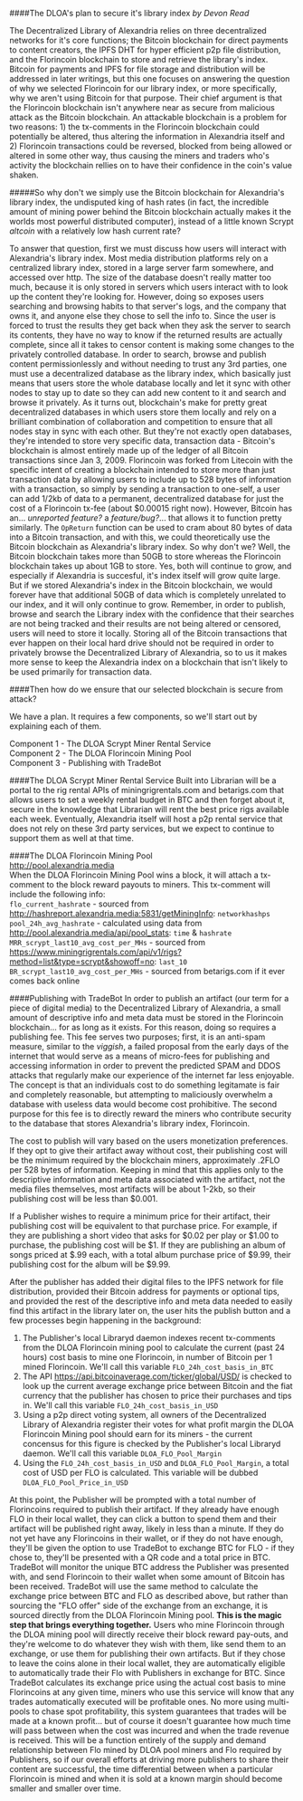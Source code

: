 ####The DLOA's plan to secure it's library index
*by Devon Read*  

The Decentralized Library of Alexandria relies on three decentralized networks for it's core functions; the Bitcoin blockchain for direct payments to content creators, the IPFS DHT for hyper efficient p2p file distribution, and the Florincoin blockchain to store and retrieve the library's index. Bitcoin for payments and IPFS for file storage and distribution will be addressed in later writings, but this one focuses on answering the question of why we selected Florincoin for our library index, or more specifically, why we aren't using Bitcoin for that purpose. Their chief argument is that the Florincoin blockchain isn't anywhere near as secure from malicious attack as the Bitcoin blockchain. An attackable blockchain is a problem for two reasons: 1) the tx-comments in the Florincoin blockchain could potentially be altered, thus altering the information in Alexandria itself and 2) Florincoin transactions could be reversed, blocked from being allowed or altered in some other way, thus causing the miners and traders who's activity the blockchain rellies on to have their confidence in the coin's value shaken. 

#####So why don't we simply use the Bitcoin blockchain for Alexandria's library index, the undisputed king of hash rates (in fact, the incredible amount of mining power behind the Bitcoin blockchain actually makes it the worlds most powerful distributed computer), instead of a little known Scrypt *altcoin* with a relatively low hash current rate?   

To answer that question, first we must discuss how users will interact with Alexandria's library index. Most media distribution platforms rely on a centralized library index, stored in a large server farm somewhere, and accessed over http. The size of the database doesn't really matter too much, because it is only stored in servers which users interact with to look up the content they're looking for. However, doing so exposes users searching and browsing habits to that server's logs, and the company that owns it, and anyone else they chose to sell the info to. Since the user is forced to trust the results they get back when they ask the server to search its contents, they have no way to know if the returned results are actually complete, since all it takes to censor content is making some changes to the privately controlled database. In order to search, browse and publish content permissionlessly and without needing to trust any 3rd parties, one must use a decentralized database as the library index, which basically just means that users store the whole database locally and let it sync with other nodes to stay up to date so they can add new content to it and search and browse it privately. As it turns out, blockchain's make for pretty great decentralized databases in which users store them locally and rely on a brilliant combination of collaboration and competition to ensure that all nodes stay in sync with each other. But they're not exactly open databases, they're intended to store very specific data, transaction data - Bitcoin's blockchain is almost entirely made up of the ledger of all Bitcoin transactions since Jan 3, 2009. Florincoin was forked from Litecoin with the specific intent of creating a blockchain intended to store more than just transaction data by allowing users to include up to 528 bytes of information with a transaction, so simply by sending a transaction to one-self, a user can add 1/2kb of data to a permanent, decentralized database for just the cost of a Florincoin tx-fee (about $0.00015 right now).  However, Bitcoin has an... *unreported feature?* a *feature/bug?*... that allows it to function pretty similarly. The `OpReturn` function can be used to cram about 80 bytes of data into a Bitcoin transaction, and with this, we could theoretically use the Bitcoin blockchain as Alexandria's library index. So why don't we? Well, the Bitcoin blockchain takes more than 50GB to store whereas the Florincoin blockchain takes up about 1GB to store. Yes, both will continue to grow, and especially if Alexandria is succesful, it's index itself will grow quite large. But if we stored Alexandria's index in the Bitcoin blockchain, we would forever have that additional 50GB of data which is completely unrelated to our index, and it will only continue to grow. Remember, in order to publish, browse and search the Library index with the confidence that their searches are not being tracked and their results are not being altered or censored, users will need to store it locally. Storing all of the Bitcoin transactions that ever happen on their local hard drive should not be required in order to privately browse the Decentralized Library of Alexandria, so to us it makes more sense to keep the Alexandria index on a blockchain that isn't likely to be used primarily for transaction data.   

####Then how do we ensure that our selected blockchain is secure from attack?   

We have a plan. It requires a few components, so we'll start out by explaining each of them.  

Component 1 - The DLOA Scrypt Miner Rental Service  
Component 2 - The DLOA Florincoin Mining Pool   
Component 3 - Publishing with TradeBot  

####The DLOA Scrypt Miner Rental Service
Built into Librarian will be a portal to the rig rental APIs of miningrigrentals.com and betarigs.com that allows users to set a weekly rental budget in BTC and then forget about it, secure in the knowledge that Librarian will rent the best price rigs available each week. Eventually, Alexandria itself will host a p2p rental service that does not rely on these 3rd party services, but we expect to continue to support them as well at that time.  

####The DLOA Florincoin Mining Pool   
http://pool.alexandria.media  
When the DLOA Florincoin Mining Pool wins a block, it will attach a tx-comment to the block reward payouts to miners. This tx-comment will include the following info:   
`flo_current_hashrate` - sourced from http://hashreport.alexandria.media:5831/getMiningInfo: `networkhashps`  
`pool_24h_avg_hashrate` - calculated using data from http://pool.alexandria.media/api/pool_stats: `time` & `hashrate`
`MRR_scrypt_last10_avg_cost_per_MHs` - sourced from https://www.miningrigrentals.com/api/v1/rigs?method=list&type=scrypt&showoff=no: `last_10`  
`BR_scrypt_last10_avg_cost_per_MHs` - sourced from betarigs.com if it ever comes back online   

####Publishing with TradeBot
In order to publish an artifact (our term for a piece of digital media) to the Decentralized Library of Alexandria, a small amount of descriptive info and meta data must be stored in the Florincoin blockchain... for as long as it exists. For this reason, doing so requires a publishing fee. This fee serves two purposes; first, it is an anti-spam measure, similar to the *viggish*, a failed proposal from the early days of the internet that would serve as a means of micro-fees for publishing and accessing information in order to prevent the predicted SPAM and DDOS attacks that regularly make our experience of the internet far less enjoyable. The concept is that an individuals cost to do something legitamate is fair and completely reasonable, but attempting to maliciously overwhelm a database with useless data would become cost prohibitive. The second purpose for this fee is to directly reward the miners who contribute security to the database that stores Alexandria's library index, Florincoin.  

The cost to publish will vary based on the users monetization preferences. If they opt to give their artifact away without cost, their publishing cost will be the minimum required by the blockchain miners, approximately .2FLO per 528 bytes of information. Keeping in mind that this applies only to the descriptive information and meta data associated with the artifact, not the media files themselves, most artifacts will be about 1-2kb, so their publishing cost will be less than $0.001.  

If a Publisher wishes to require a minimum price for their artifact, their publishing cost will be equivalent to that purchase price. For example, if they are publishing a short video that asks for $0.02 per play or $1.00 to purchase, the publishing cost will be $1. If they are publishing an album of songs priced at $.99 each, with a total album purchase price of $9.99, their publishing cost for the album will be $9.99.  

After the publisher has added their digital files to the IPFS network for file distribution, provided their Bitcoin address for payments or optional tips, and provided the rest of the descriptive info and meta data needed to easily find this artifact in the library later on, the user hits the publish button and a few processes begin happening in the background:  
1) The Publisher's local Libraryd daemon indexes recent tx-comments from the DLOA Florincoin mining pool to calculate the current (past 24 hours) cost basis to mine one Florincoin, in number of Bitcoin per 1 mined Florincoin. We'll call this variable `FLO_24h_cost_basis_in_BTC`  
2) The API https://api.bitcoinaverage.com/ticker/global/USD/ is checked to look up the current average exchange price between Bitcoin and the fiat currency that the publisher has chosen to price their purchases and tips in. We'll call this variable `FLO_24h_cost_basis_in_USD`  
3) Using a p2p direct voting system, all owners of the Decentralized Library of Alexandria register their votes for what profit margin the DLOA Florincoin Mining pool should earn for its miners - the current concensus for this figure is checked by the Publisher's local Libraryd daemon. We'll call this variable `DLOA_FLO_Pool_Margin`  
4) Using the `FLO_24h_cost_basis_in_USD` and `DLOA_FLO_Pool_Margin`, a total cost of USD per FLO is calculated. This variable will be dubbed `DLOA_FLO_Pool_Price_in_USD`  

At this point, the Publisher will be prompted with a total number of Florincoins required to publish their artifact. If they already have enough FLO in their local wallet, they can click a button to spend them and their artifact will be published right away, likely in less than a minute. If they do not yet have any Florincoins in their wallet, or if they do not have enough, they'll be given the option to use TradeBot to exchange BTC for FLO - if they chose to, they'll be presented with a QR code and a total price in BTC. TradeBot will monitor the unique BTC address the Publisher was presented with, and send Florincoin to their wallet when some amount of Bitcoin has been received. TradeBot will use the same method to calculate the exchange price between BTC and FLO as described above, but rather than sourcing the "FLO offer" side of the exchange from an exchange, it is sourced directly from the DLOA Florincoin Mining pool. <b>This is the magic step that brings everything together.</b> Users who mine Florincoin through the DLOA mining pool will directly receive their block reward pay-outs, and they're welcome to do whatever they wish with them, like send them to an exchange, or use them for publishing their own artifacts. But if they chose to leave the coins alone in their local wallet, they are automatically eligible to automatically trade their Flo with Publishers in exchange for BTC. Since TradeBot calculates its exchange price using the actual cost basis to mine Florincoins at any given time, miners who use this service will know that any trades automatically executed will be profitable ones. No more using multi-pools to chase spot profitability, this system guarantees that trades will be made at a known profit... but of course it doesn't guarantee how much time will pass between when the cost was incurred and when the trade revenue is received. This will be a function entirely of the supply and demand relationship between Flo mined by DLOA pool miners and Flo required by Publishers, so if our overall efforts at driving more publishers to share their content are successful, the time differential between when a particular Florincoin is mined and when it is sold at a known margin should become smaller and smaller over time.
